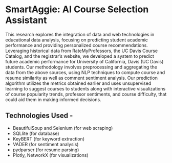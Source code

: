 # SmartAggie: AI Course Selection Assistant
This research explores the integration of data and web technologies in educational data analysis, focusing on predicting student academic performance and providing personalized course recommendations. Leveraging historical data from RateMyProfessors, the UC Davis Course Catalog, and the registrar’s website, we developed a system to predict future academic performance for University of California, Davis (UC Davis) students. Our methodology involves preprocessing and aggregating the data from the above sources, using NLP techniques to compute course and resume similarity as well as comment sentiment analysis. Our prediction algorithm utilizes the metrics obtained earlier and uses unsupervised learning to suggest courses to students along with interactive visualizations of course popularity trends, professor sentiments, and course difficulty, that could aid them in making informed decisions.

## Technologies Used - 
* BeautifulSoup and Selenium (for web scraping)
* SQLlite (for database)
* KeyBERT (for keyword extraction)
* VADER (for sentiment analysis)
* pydparser (for resume parsing)
* Plotly, NetworkX (for visualizations)
